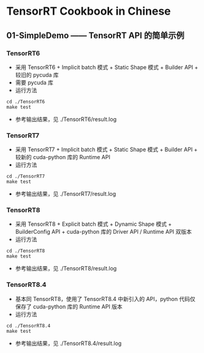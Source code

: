 # TensorRT Cookbook in Chinese

## 01-SimpleDemo —— TensorRT API 的简单示例

### TensorRT6
+ 采用 TensorRT6 + Implicit batch 模式 + Static Shape 模式 + Builder API + 较旧的 pycuda 库
+ 需要 pycuda 库
+ 运行方法
```shell
cd ./TensorRT6
make test
```
+ 参考输出结果，见 ./TensorRT6/result.log

### TensorRT7
+ 采用 TensorRT7 + Implicit batch 模式 + Static Shape 模式 + Builder API + 较新的 cuda-python 库的 Runtime API
+ 运行方法
```shell
cd ./TensorRT7
make test
```
+ 参考输出结果，见 ./TensorRT7/result.log

### TensorRT8
+ 采用 TensorRT8 + Explicit batch 模式 + Dynamic Shape 模式 + BuilderConfig API + cuda-python 库的 Driver API / Runtime API 双版本
+ 运行方法
```shell
cd ./TensorRT8
make test
```
+ 参考输出结果，见 ./TensorRT8/result.log

### TensorRT8.4
+ 基本同 TensorRT8，使用了 TensorRT8.4 中新引入的 API，python 代码仅保存了 cuda-python 库的 Runtime API 版本
+ 运行方法
```shell
cd ./TensorRT8.4
make test
```
+ 参考输出结果，见 ./TensorRT8.4/result.log
